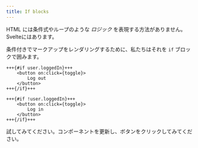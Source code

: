 ```yaml
---
title: If blocks
---
```


HTML には条件式やループのような *ロジック* を表現する方法がありません。Svelteにはあります。

条件付きでマークアップをレンダリングするために、私たちはそれを `if` ブロックで囲みます。

```svelte
+++{#if user.loggedIn}+++
	<button on:click={toggle}>
		Log out
	</button>
+++{/if}+++

+++{#if !user.loggedIn}+++
	<button on:click={toggle}>
		Log in
	</button>
+++{/if}+++
```

試してみてください。コンポーネントを更新し、ボタンをクリックしてみてください。
